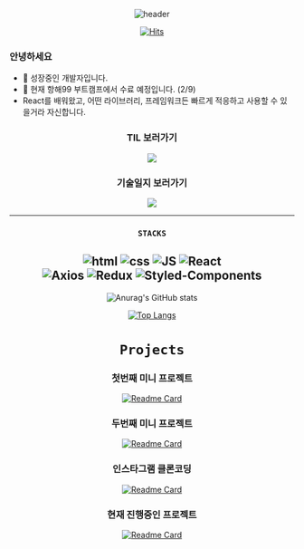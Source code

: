 <div align=center>

![header](https://capsule-render.vercel.app/api?type=waving&color=gradient&height=160&section=header&text=Ohyo&fontSize=70)
  
  
[![Hits](https://hits.seeyoufarm.com/api/count/incr/badge.svg?url=https%3A%2F%2Fgithub.com%2FO-h-y-o&count_bg=%2310C7B3&title_bg=%23555555&icon=&icon_color=%23CD9696&title=hits&edge_flat=false)](https://hits.seeyoufarm.com)  
  
</div>

### 안녕하세요 </br>
- 🌱 성장중인 개발자입니다. </br> 
- 💬 현재 항해99 부트캠프에서 수료 예정입니다. (2/9)
- React를 배워왔고, 어떤 라이브러리, 프레임워크든 빠르게 적응하고 사용할 수 있을거라 자신합니다.

<div align=center>
 
### TIL 보러가기 </br>
<a href="https://github.com/O-h-y-o/TIL">
  <img align="center" src="https://github-readme-stats.vercel.app/api/pin?username=O-h-y-o&repo=TIL&show_owner=true&theme=gruvbox" />
</a>
    
### 기술일지 보러가기 </br>
<a href="https://github.com/O-h-y-o/TECH">
  <img align="center" src="https://github-readme-stats.vercel.app/api/pin?username=O-h-y-o&repo=TECH&show_owner=true&theme=gruvbox" />
</a>

---

### `STACKS`

![html](https://img.shields.io/badge/Html-E34F26?style=flat-square&logo=Html5&logoColor=white)
![css](https://img.shields.io/badge/CSS-1572B6?style=flat-square&logo=CSS3&logoColor=white)
![JS](https://img.shields.io/badge/JavaScript-F7DF1E?style=flat-square&logo=JavaScript&logoColor=black)
![React](https://img.shields.io/badge/React%20-61DAFB?style=flat-square&logo=React&logoColor=black)
<br>
![Axios](https://img.shields.io/badge/Axios%20-red?style=flat-square&logo=axios&logoColor=black)
![Redux](https://img.shields.io/badge/Redux%20-764ABC?style=flat-square&logo=Redux&logoColor=black)
![Styled-Components](https://img.shields.io/badge/StyledComponents%20-DB7093?style=flat-square&logo=StyledComponents&logoColor=black)
---



![Anurag's GitHub stats](https://github-readme-stats.vercel.app/api?username=O-h-y-o&show_icons=true&theme=apprentice)

[![Top Langs](https://github-readme-stats.vercel.app/api/top-langs/?username=O-h-y-o&layout=compact&thema=apprentice)](https://github.com/O-h-y-o)

<!-- [![Solved.ac
프로필](http://mazassumnida.wtf/api/v2/generate_badge?boj=khr112)](https://solved.ac/khr112) -->


# `Projects`

### 첫번째 미니 프로젝트
[![Readme Card](https://github-readme-stats.vercel.app/api/pin?username=liamjeon&repo=project-bookreview&show_owner=true&theme=vue-dark)](https://github.com/liamjeon/project-bookreview)
### 두번째 미니 프로젝트
[![Readme Card](https://github-readme-stats.vercel.app/api/pin?username=HangHae-Team-9&repo=Front-End&show_owner=true&theme=vue-dark)](https://github.com/HangHae-Team-9/Front-End)
### 인스타그램 클론코딩
[![Readme Card](https://github-readme-stats.vercel.app/api/pin?username=team7-clone-week&repo=Instagram&show_owner=true&theme=vue-dark)](https://github.com/team7-clone-week/Instagram)

### 현재 진행중인 프로젝트
[![Readme Card](https://github-readme-stats.vercel.app/api/pin?username=Team3-zip&repo=F-E&show_owner=true&theme=highcontrast)](https://github.com/Team3-zip/F-E)


</div>
